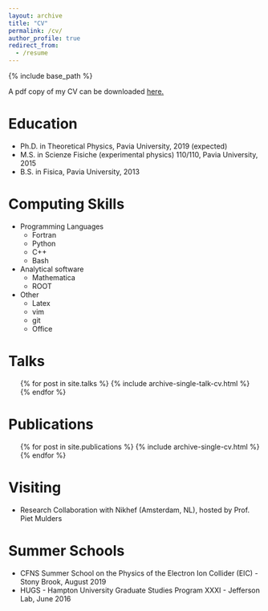 ```yaml
---
layout: archive
title: "CV"
permalink: /cv/
author_profile: true
redirect_from:
  - /resume
---
```


{% include base_path %}

A pdf copy of my CV can be downloaded  <u><a href="http://Fildelc.github.io/files/FilippoDelcarro_CV.pdf">here</a>.</u>

# Education

* Ph.D. in Theoretical Physics, Pavia University, 2019 (expected)
* M.S. in Scienze Fisiche (experimental physics) 110/110, Pavia University, 2015
* B.S. in Fisica, Pavia University, 2013

# Computing Skills

* Programming Languages
  * Fortran
  * Python
  * C++
  * Bash
* Analytical software
  * Mathematica
  * ROOT
* Other
  * Latex
  * vim
  * git
  * Office

Talks
======
  <ul>{% for post in site.talks %}
    {% include archive-single-talk-cv.html %}
  {% endfor %}</ul>

# Publications
  <!-- <details>
  <summary>Expand</summary> -->
  <ul>{% for post in site.publications %}
    {% include archive-single-cv.html %}
  {% endfor %}</ul>
  <!-- </details> -->

<!-- # teaching
<details>
  <summary>
  Expand
  </summary>
  <ul>{% for post in site.teaching %}
  {% include archive-single-cv.html %}
  {% endfor %}</ul>
</details> -->

# Visiting
<!-- <details>
  <summary>
    Expand
  </summary> -->
* Research Collaboration with Nikhef (Amsterdam, NL), hosted by Prof. Piet Mulders
<!-- </details> -->

# Summer Schools
<!-- <details>
  <summary>
    Expand
  </summary> -->
* CFNS Summer School on the Physics of the Electron Ion Collider (EIC) - Stony Brook, August 2019
* HUGS - Hampton University Graduate Studies Program XXXI - Jefferson Lab, June 2016
<!-- </details> -->
